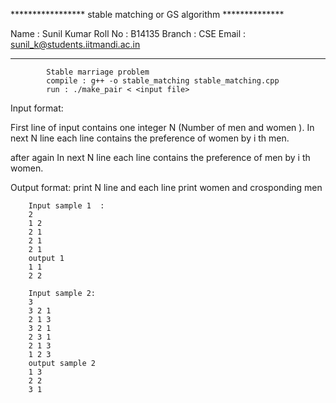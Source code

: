 
***************** stable matching or GS algorithm **************

Name : Sunil Kumar
Roll No : B14135
Branch : CSE
Email : sunil_k@students.iitmandi.ac.in


****************  **********************************

			Stable marriage problem
			compile : g++ -o stable_matching stable_matching.cpp
			run : ./make_pair < <input file>
Input format:

First line of input contains one integer N (Number of men and women ).
In next N line each line contains the preference of women by i th men.

after again 
In next N line each line contains the preference of men by i th women.

Output format:
print N line and each line print women and crosponding men 

		Input sample 1	:
		2
		1 2
		2 1
		2 1
		2 1
		output 1
		1 1
		2 2

		Input sample 2:		 
		3
		3 2 1
		2 1 3
		3 2 1
		2 3 1
		2 1 3
		1 2 3
		output sample 2
		1 3
		2 2
		3 1


